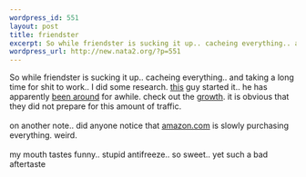 ```yaml
--- 
wordpress_id: 551
layout: post
title: friendster
excerpt: So while friendster is sucking it up.. cacheing everything.. and taking a long time for shit to work.. I did some research. this guy started it.. he has apparently been around for awhile. check out the growth. it is obvious t...
wordpress_url: http://new.nata2.org/?p=551
---
```

So while friendster is sucking it up.. cacheing everything.. and taking a long time for shit to work.. I did some research. <a href="http://www.jabrams.com/">this</a> guy started it.. he has apparently <a href="http://www.jabrams.com/bio.html">been around</a> for awhile. check out the <a href="http://www.alexa.com/data/details/traffic_details?q=&amp;url=friendster.com">growth</a>. it is obvious that they did not prepare for this amount of traffic. <br/><br/>on another note.. did anyone notice that <a href="http://www.amazon.com">amazon.com</a> is slowly purchasing everything. weird.<br/><br/>my mouth tastes funny.. stupid antifreeze.. so sweet.. yet such a bad aftertaste
